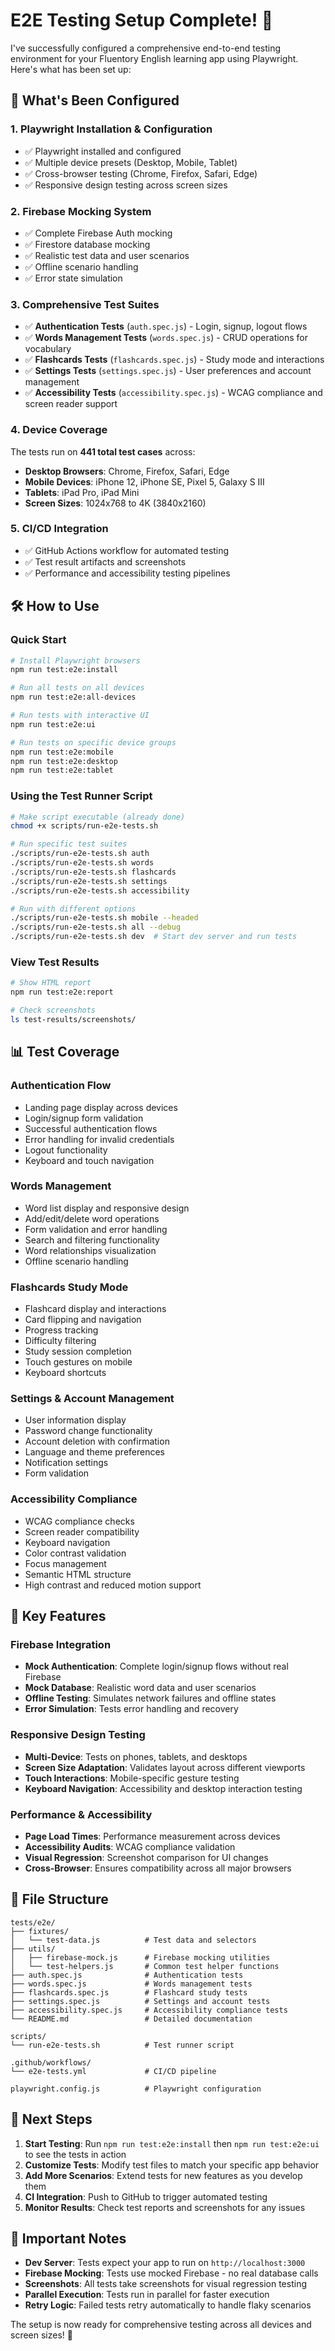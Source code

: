 # E2E Testing Setup Complete! 🎉

I've successfully configured a comprehensive end-to-end testing environment for your Fluentory English learning app using Playwright. Here's what has been set up:

## 🚀 What's Been Configured

### 1. **Playwright Installation & Configuration**

- ✅ Playwright installed and configured
- ✅ Multiple device presets (Desktop, Mobile, Tablet)
- ✅ Cross-browser testing (Chrome, Firefox, Safari, Edge)
- ✅ Responsive design testing across screen sizes

### 2. **Firebase Mocking System**

- ✅ Complete Firebase Auth mocking
- ✅ Firestore database mocking
- ✅ Realistic test data and user scenarios
- ✅ Offline scenario handling
- ✅ Error state simulation

### 3. **Comprehensive Test Suites**

- ✅ **Authentication Tests** (`auth.spec.js`) - Login, signup, logout flows
- ✅ **Words Management Tests** (`words.spec.js`) - CRUD operations for vocabulary
- ✅ **Flashcards Tests** (`flashcards.spec.js`) - Study mode and interactions
- ✅ **Settings Tests** (`settings.spec.js`) - User preferences and account management
- ✅ **Accessibility Tests** (`accessibility.spec.js`) - WCAG compliance and screen reader support

### 4. **Device Coverage**

The tests run on **441 total test cases** across:

- **Desktop Browsers**: Chrome, Firefox, Safari, Edge
- **Mobile Devices**: iPhone 12, iPhone SE, Pixel 5, Galaxy S III
- **Tablets**: iPad Pro, iPad Mini
- **Screen Sizes**: 1024x768 to 4K (3840x2160)

### 5. **CI/CD Integration**

- ✅ GitHub Actions workflow for automated testing
- ✅ Test result artifacts and screenshots
- ✅ Performance and accessibility testing pipelines

## 🛠️ How to Use

### Quick Start

```bash
# Install Playwright browsers
npm run test:e2e:install

# Run all tests on all devices
npm run test:e2e:all-devices

# Run tests with interactive UI
npm run test:e2e:ui

# Run tests on specific device groups
npm run test:e2e:mobile
npm run test:e2e:desktop
npm run test:e2e:tablet
```

### Using the Test Runner Script

```bash
# Make script executable (already done)
chmod +x scripts/run-e2e-tests.sh

# Run specific test suites
./scripts/run-e2e-tests.sh auth
./scripts/run-e2e-tests.sh words
./scripts/run-e2e-tests.sh flashcards
./scripts/run-e2e-tests.sh settings
./scripts/run-e2e-tests.sh accessibility

# Run with different options
./scripts/run-e2e-tests.sh mobile --headed
./scripts/run-e2e-tests.sh all --debug
./scripts/run-e2e-tests.sh dev  # Start dev server and run tests
```

### View Test Results

```bash
# Show HTML report
npm run test:e2e:report

# Check screenshots
ls test-results/screenshots/
```

## 📊 Test Coverage

### Authentication Flow

- Landing page display across devices
- Login/signup form validation
- Successful authentication flows
- Error handling for invalid credentials
- Logout functionality
- Keyboard and touch navigation

### Words Management

- Word list display and responsive design
- Add/edit/delete word operations
- Form validation and error handling
- Search and filtering functionality
- Word relationships visualization
- Offline scenario handling

### Flashcards Study Mode

- Flashcard display and interactions
- Card flipping and navigation
- Progress tracking
- Difficulty filtering
- Study session completion
- Touch gestures on mobile
- Keyboard shortcuts

### Settings & Account Management

- User information display
- Password change functionality
- Account deletion with confirmation
- Language and theme preferences
- Notification settings
- Form validation

### Accessibility Compliance

- WCAG compliance checks
- Screen reader compatibility
- Keyboard navigation
- Color contrast validation
- Focus management
- Semantic HTML structure
- High contrast and reduced motion support

## 🔧 Key Features

### Firebase Integration

- **Mock Authentication**: Complete login/signup flows without real Firebase
- **Mock Database**: Realistic word data and user scenarios
- **Offline Testing**: Simulates network failures and offline states
- **Error Simulation**: Tests error handling and recovery

### Responsive Design Testing

- **Multi-Device**: Tests on phones, tablets, and desktops
- **Screen Size Adaptation**: Validates layout across different viewports
- **Touch Interactions**: Mobile-specific gesture testing
- **Keyboard Navigation**: Accessibility and desktop interaction testing

### Performance & Accessibility

- **Page Load Times**: Performance measurement across devices
- **Accessibility Audits**: WCAG compliance validation
- **Visual Regression**: Screenshot comparison for UI changes
- **Cross-Browser**: Ensures compatibility across all major browsers

## 📁 File Structure

```
tests/e2e/
├── fixtures/
│   └── test-data.js          # Test data and selectors
├── utils/
│   ├── firebase-mock.js      # Firebase mocking utilities
│   └── test-helpers.js       # Common test helper functions
├── auth.spec.js              # Authentication tests
├── words.spec.js             # Words management tests
├── flashcards.spec.js        # Flashcard study tests
├── settings.spec.js          # Settings and account tests
├── accessibility.spec.js     # Accessibility compliance tests
└── README.md                 # Detailed documentation

scripts/
└── run-e2e-tests.sh          # Test runner script

.github/workflows/
└── e2e-tests.yml             # CI/CD pipeline

playwright.config.js          # Playwright configuration
```

## 🎯 Next Steps

1. **Start Testing**: Run `npm run test:e2e:install` then `npm run test:e2e:ui` to see the tests in action
2. **Customize Tests**: Modify test files to match your specific app behavior
3. **Add More Scenarios**: Extend tests for new features as you develop them
4. **CI Integration**: Push to GitHub to trigger automated testing
5. **Monitor Results**: Check test reports and screenshots for any issues

## 🚨 Important Notes

- **Dev Server**: Tests expect your app to run on `http://localhost:3000`
- **Firebase Mocking**: Tests use mocked Firebase - no real database calls
- **Screenshots**: All tests take screenshots for visual regression testing
- **Parallel Execution**: Tests run in parallel for faster execution
- **Retry Logic**: Failed tests retry automatically to handle flaky scenarios

The setup is now ready for comprehensive testing across all devices and screen sizes! 🎉

